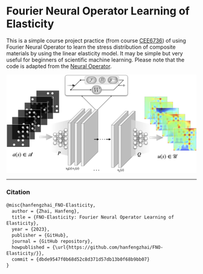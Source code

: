 # Fourier Neural Operator Learning of Elasticity

This is a simple course project practice (from course [CEE6736](https://classes.cornell.edu/browse/roster/FA21/class/CEE/6736)) of using Fourier Neural Operator to learn the stress distribution of composite materials by using the linear elasticity model. It may be simple but very useful for beginners of scientific machine learning. Please note that the code is adapted from the [Neural Operator](https://github.com/neuraloperator/neuraloperator).

![](doc/fno_project_cee6736.png)

***

### Citation

```
@misc{hanfengzhai_FNO-Elasticity,
  author = {Zhai, Hanfeng},
  title = {FNO-Elasticity: Fourier Neural Operator Learning of Elasticity},
  year = {2023},
  publisher = {GitHub},
  journal = {GitHub repository},
  howpublished = {\url{https://github.com/hanfengzhai/FNO-Elasticity/}},
  commit = {dbde9547f0b68d52c8d371d57db13b0f68b9bb07}
}
```
